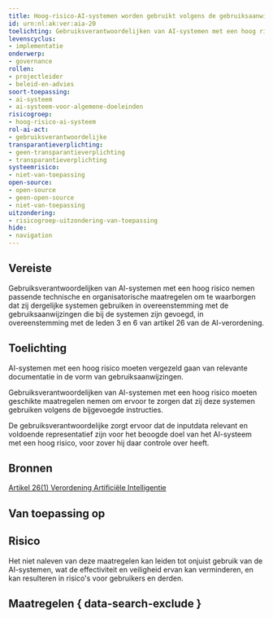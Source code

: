 ```yaml
---
title: Hoog-risico-AI-systemen worden gebruikt volgens de gebruiksaanwijzing. 
id: urn:nl:ak:ver:aia-20
toelichting: Gebruiksverantwoordelijken van AI-systemen met een hoog risico nemen passende technische en organisatorische maatregelen om te waarborgen dat zij dergelijke systemen gebruiken in overeenstemming met de gebruiksaanwijzingen die bij de systemen zijn gevoegd.
levenscyclus:
- implementatie
onderwerp:
- governance
rollen:
- projectleider
- beleid-en-advies
soort-toepassing:
- ai-systeem
- ai-systeem-voor-algemene-doeleinden
risicogroep:
- hoog-risico-ai-systeem
rol-ai-act:
- gebruiksverantwoordelijke
transparantieverplichting: 
- geen-transparantieverplichting
- transparantieverplichting 
systeemrisico:
- niet-van-toepassing
open-source: 
- open-source
- geen-open-source
- niet-van-toepassing
uitzondering: 
- risicogroep-uitzondering-van-toepassing
hide:
- navigation
---
```


<!-- tags -->
## Vereiste

Gebruiksverantwoordelijken van AI-systemen met een hoog risico nemen passende technische en organisatorische maatregelen om te waarborgen dat zij dergelijke systemen gebruiken in overeenstemming met de gebruiksaanwijzingen die bij de systemen zijn gevoegd, in overeenstemming met de leden 3 en 6 van artikel 26 van de AI-verordening.

## Toelichting
AI-systemen met een hoog risico moeten vergezeld gaan van relevante documentatie in de vorm van gebruiksaanwijzingen.

Gebruiksverantwoordelijken van AI-systemen met een hoog risico moeten geschikte maatregelen nemen om ervoor te zorgen dat zij deze systemen gebruiken volgens de bijgevoegde instructies.

De gebruiksverantwoordelijke zorgt ervoor dat de inputdata relevant en voldoende representatief zijn voor het beoogde doel van het AI-systeem met een hoog risico, voor zover hij daar controle over heeft.

## Bronnen

[Artikel 26(1) Verordening Artificiële Intelligentie](https://eur-lex.europa.eu/legal-content/NL/TXT/HTML/?uri=OJ:L_202401689#d1e4350-1-1)


## Van toepassing op 
<!-- tags-ai-act -->


## Risico

Het niet naleven van deze maatregelen kan leiden tot onjuist gebruik van de AI-systemen, wat de effectiviteit en veiligheid ervan kan verminderen, en kan resulteren in risico's voor gebruikers en derden.


## Maatregelen { data-search-exclude }

<!-- list_maatregelen vereiste/aia-20-gebruiksverantwoordelijken-maatregelen no-search no-onderwerp no-rol no-levenscyclus -->
